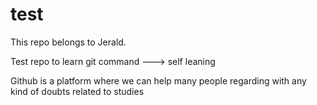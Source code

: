 # test

This repo belongs to Jerald.

Test repo to learn git command ---> self leaning

Github is a platform where we can help many people regarding with any kind of doubts related to studies
